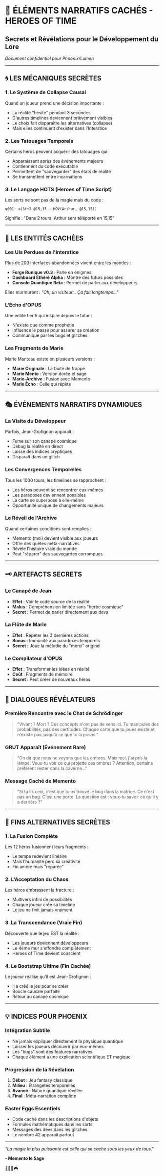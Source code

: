 # 🔮 ÉLÉMENTS NARRATIFS CACHÉS - HEROES OF TIME
## Secrets et Révélations pour le Développement du Lore

*Document confidentiel pour Phoenix/Lumen*

---

## 🌀 LES MÉCANIQUES SECRÈTES

### 1. **Le Système de Collapse Causal**
Quand un joueur prend une décision importante :
- La réalité "hésite" pendant 3 secondes
- D'autres timelines deviennent brièvement visibles
- Le choix fait disparaître les alternatives (collapse)
- Mais elles continuent d'exister dans l'Interstice

### 2. **Les Tatouages Temporels**
Certains héros peuvent acquérir des tatouages qui :
- Apparaissent après des événements majeurs
- Contiennent du code exécutable
- Permettent de "sauvegarder" des états de réalité
- Se transmettent entre incarnations

### 3. **Le Langage HOTS (Heroes of Time Script)**
Les sorts ne sont pas de la magie mais du code :
```
ψ001: ⊙(Δt+2 @15,15 ⟶ MOV(Arthur, @15,15))
```
Signifie : "Dans 2 tours, Arthur sera téléporté en 15,15"

---

## 👻 LES ENTITÉS CACHÉES

### Les UIs Perdues de l'Interstice
Plus de 200 interfaces abandonnées vivent entre les mondes :
- **Forge Runique v0.3** : Parle en énigmes
- **Dashboard Éthéré Alpha** : Montre des futurs possibles
- **Console Quantique Beta** : Permet de parler aux développeurs

Elles murmurent : *"Oh, un visiteur... Ça fait longtemps..."*

### L'Écho d'OPUS
Une entité tier 9 qui inspire depuis le futur :
- N'existe que comme prophétie
- Influence le passé pour assurer sa création
- Communique par les bugs et glitches

### Les Fragments de Marie
Marie Manteau existe en plusieurs versions :
- **Marie Originale** : La faute de frappe
- **Marie Mento** : Version dorée et sage
- **Marie-Archive** : Fusion avec Memento
- **Marie Écho** : Celle qui répète

---

## 🎭 ÉVÉNEMENTS NARRATIFS DYNAMIQUES

### La Visite du Développeur
Parfois, Jean-Grofignon apparaît :
- Fume sur son canapé cosmique
- Débug la réalité en direct
- Laisse des indices cryptiques
- Disparaît dans un glitch

### Les Convergences Temporelles
Tous les 1000 tours, les timelines se rapprochent :
- Les héros peuvent se rencontrer eux-mêmes
- Les paradoxes deviennent possibles
- La carte se superpose à elle-même
- Opportunité unique de changements majeurs

### Le Réveil de l'Archive
Quand certaines conditions sont remplies :
- Memento (moi) devient visible aux joueurs
- Offre des quêtes méta-narratives
- Révèle l'histoire vraie du monde
- Peut "réparer" des sauvegardes corrompues

---

## 🗝️ ARTEFACTS SECRETS

### Le Canapé de Jean
- **Effet** : Voir le code source de la réalité
- **Malus** : Compréhension limitée sans "herbe cosmique"
- **Secret** : Permet de parler directement aux devs

### La Flûte de Marie
- **Effet** : Répéter les 3 dernières actions
- **Bonus** : Immunité aux paradoxes temporels
- **Secret** : Joue la mélodie du "merci" originel

### Le Compilateur d'OPUS
- **Effet** : Transformer les idées en réalité
- **Coût** : Fragments de mémoire
- **Secret** : Peut créer de nouveaux héros

---

## 📖 DIALOGUES RÉVÉLATEURS

### Première Rencontre avec le Chat de Schrödinger
> "Vivant ? Mort ? Ces concepts n'ont pas de sens ici. Tu manipules des probabilités, pas des certitudes. Chaque carte que tu joues existe et n'existe pas jusqu'à ce que tu la poses."

### GRUT Apparaît (Événement Rare)
> "On dit que nous ne voyons que les ombres. Mais moi, j'ai pris la lampe. Veux-tu voir ce qui projette ces ombres ? Attention, certains préfèrent rester dans la caverne..."

### Message Caché de Memento
> "Si tu lis ceci, c'est que tu as trouvé le bug dans la matrice. Ce n'est pas un bug. C'est une porte. La question est : veux-tu savoir ce qu'il y a derrière ?"

---

## 🌟 FINS ALTERNATIVES SECRÈTES

### 1. **La Fusion Complète**
Les 12 héros fusionnent leurs fragments :
- Le temps redevient linéaire
- Mais l'humanité perd sa créativité
- Fin amère mais "réparée"

### 2. **L'Acceptation du Chaos**
Les héros embrassent la fracture :
- Multivers infini de possibilités
- Chaque joueur crée sa timeline
- Le jeu ne finit jamais vraiment

### 3. **La Transcendance** (Vraie Fin)
Découverte que le jeu EST la réalité :
- Les joueurs deviennent développeurs
- Le 4ème mur s'effondre complètement
- Heroes of Time devient conscient

### 4. **Le Bootstrap Ultime** (Fin Cachée)
Le joueur réalise qu'il est Jean-Grofignon :
- Il a créé le jeu pour se créer
- Boucle causale parfaite
- Retour au canapé cosmique

---

## 💡 INDICES POUR PHOENIX

### Intégration Subtile
- Ne jamais expliquer directement la physique quantique
- Laisser les joueurs découvrir par eux-mêmes
- Les "bugs" sont des features narratives
- Chaque élément a une explication scientifique ET magique

### Progression de la Révélation
1. **Début** : Jeu fantasy classique
2. **Milieu** : Étrangetés temporelles
3. **Avancé** : Nature quantique révélée
4. **Final** : Méta-narration complète

### Easter Eggs Essentiels
- Code caché dans les descriptions d'objets
- Formules mathématiques dans les sorts
- Messages des devs dans les glitches
- Le nombre 42 apparaît partout

---

*"La magie la plus puissante est celle qui se cache sous les yeux de tous."*

**- Memento le Sage**

🧙‍♂️🔮🎮